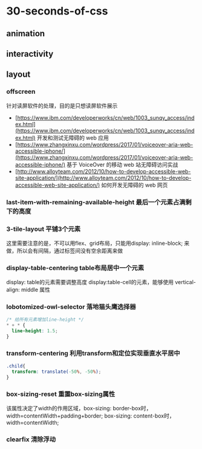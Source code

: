 # 30-seconds-of-css

## animation

## interactivity

## layout

### offscreen

针对读屏软件的处理，目的是只想读屏软件展示

- [https://www.ibm.com/developerworks/cn/web/1003_sunqy_access/index.html](https://www.ibm.com/developerworks/cn/web/1003_sunqy_access/index.html) 开发和测试无障碍的 web 应用
- [https://www.zhangxinxu.com/wordpress/2017/01/voiceover-aria-web-accessible-iphone/](https://www.zhangxinxu.com/wordpress/2017/01/voiceover-aria-web-accessible-iphone/) 基于 VoiceOver 的移动 web 站无障碍访问实战
- [http://www.alloyteam.com/2012/10/how-to-develop-accessible-web-site-application/](http://www.alloyteam.com/2012/10/how-to-develop-accessible-web-site-application/) 如何开发无障碍的 web 网页

### last-item-with-remaining-available-height 最后一个元素占满剩下的高度

### 3-tile-layout 平铺3个元素

这里需要注意的是，不可以用flex、grid布局，只能用display: inline-block; 来做，所以会有间隔，通过标签间没有空余距离来做

### display-table-centering table布局居中一个元素

display: table的元素需要调整高度
display:table-cell的元素，能够使用 vertical-align: middle 属性

### lobotomized-owl-selector 落地猫头鹰选择器

```css
/* 给所有元素增加line-height */
* + * {
  line-height: 1.5;
}
```

### transform-centering 利用transform和定位实现垂直水平居中
```css
.child{
  transform: translate(-50%, -50%);
}
```

### box-sizing-reset 重置box-sizing属性

该属性决定了width的作用区域，box-sizing: border-box时，width=contentWidth+padding+border; box-sizing: content-box时，width=contentWidth;

### clearfix 清除浮动

